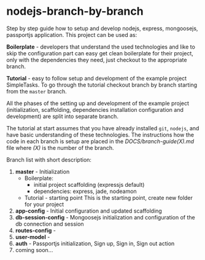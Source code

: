 nodejs-branch-by-branch
=======================

Step by step guide how to setup and develop nodejs, express, mongoosejs, passportjs application.
This project can be used as:

**Boilerplate** - developers that understand the used technologies and like to skip the configuration part can easy get clean boilerplate for their project, only with the dependencies they need,
                  just checkout to the appropriate branch.

**Tutorial** - easy to follow setup and development of the example project SimpleTasks. To go through the tutorial checkout branch by branch starting from the `master` branch.

All the phases of the setting up and development of the example project (initialization, scaffolding, dependencies installation configuration and development) are split into separate branch.

The tutorial at start assumes that you have already installed `git`, `nodejs`, and have basic understanding of these technologies.
The instructions how the code in each branch is setup are placed in the *DOCS/branch-guide(X).md* file where *(X)* is the number of the branch.

Branch list with short description:

1.  **master** - Initialization
    * Boilerplate:
	    - initial project scaffolding (expressjs default)
	    - dependencies: express, jade, nodeamon
    * Tutorial - starting point
        This is the starting point, create new folder for your project
2. **app-config** - Initial configuration and updated scaffolding
3. **db-session-config** - Mongoosejs initialization and configuration of the db connection and session
5. **routes-config** -
5. **user-model** -
4. **auth** - Passportjs initialization, Sign up, Sign in, Sign out action
5. coming soon...
